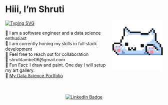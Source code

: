 <h1> Hiii, I’m Shruti</h1>

<img src="https://github.com/TambeShruti/TambeShruti/blob/main/cat.gif" width="32%" alt="vector" align="right"> 

[![Typing SVG](https://readme-typing-svg.herokuapp.com?font=Fira+Code&weight=500&size=19&pause=1000&color=C5CFF7&background=FFFFFF00&random=false&width=435&lines=Software+Engineer;Full+Stack+Developer;Data-driven+problem+solver)](https://git.io/typing-svg)

<div align = "left">
  👀 I am a software engineer and a data science enthusiast<br>
  🔭 I am currently honing my skills in full stack development<br>
  🌱 Feel free to reach out for collaboration<br> 
  💌 shrutitambe06@gmail.com <br> 
  🐝 Fun Fact: I draw and paint. One day I will setup my art gallery. <br>
  🎢 <a href = "https://tambeshruti.github.io/data-science-portfolio/">My Data Science Portfolio</a>

  </div>
<br>
<br>
<br>

<div id="badges" align = "center">

  <a href="https://www.linkedin.com/in/shrutitambe06/">
    <img src="https://img.shields.io/badge/LinkedIn-0072b1?style=for-the-badge&logo=linkedin&logoColor=white" alt="LinkedIn Badge"/>
  </a>
</div>

<br>

</div>


</div>


